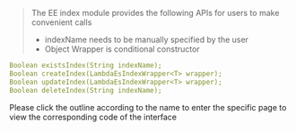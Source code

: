 > The EE index module provides the following APIs for users to make convenient calls
> - indexName needs to be manually specified by the user
> - Object Wrapper is conditional constructor

```yaml
Boolean existsIndex(String indexName);
Boolean createIndex(LambdaEsIndexWrapper<T> wrapper);
Boolean updateIndex(LambdaEsIndexWrapper<T> wrapper);
Boolean deleteIndex(String indexName);
```
Please click the outline according to the name to enter the specific page to view the corresponding code of the interface
